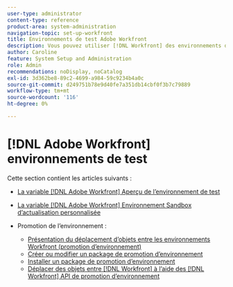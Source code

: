 ```yaml
---
user-type: administrator
content-type: reference
product-area: system-administration
navigation-topic: set-up-workfront
title: Environnements de test Adobe Workfront
description: Vous pouvez utiliser [!DNL Workfront] des environnements de test qui répliquent vos [!DNL Workfront] environnement de production. Workfront actualise l’environnement de test d’aperçu chaque week-end. Les données ajoutées à votre environnement de production le vendredi s’affichent dans votre sandbox d’aperçu le lundi suivant. L’environnement de test d’actualisation personnalisée est un environnement de test distinct que vous actualisez manuellement. L’obtention de l’environnement de test d’actualisation personnalisée entraîne des frais supplémentaires.
author: Caroline
feature: System Setup and Administration
role: Admin
recommendations: noDisplay, noCatalog
exl-id: 3d362be8-89c2-4699-a984-59c9234b4a0c
source-git-commit: d249751b78e9d40fe7a351db14cbf0f3b7c79889
workflow-type: tm+mt
source-wordcount: '116'
ht-degree: 0%

---
```


# [!DNL Adobe Workfront] environnements de test

Cette section contient les articles suivants :

* [La variable [!DNL Adobe Workfront] Aperçu de l’environnement de test](../../../administration-and-setup/set-up-workfront/workfront-testing-environments/wf-preview-sandbox-environment.md)
* [La variable [!DNL Adobe Workfront] Environnement Sandbox d’actualisation personnalisée](../../../administration-and-setup/set-up-workfront/workfront-testing-environments/wf-custom-refresh-sandbox-environment.md)
* Promotion de l’environnement :

   * [Présentation du déplacement d’objets entre les environnements Workfront (promotion d’environnement)](/help/quicksilver/administration-and-setup/set-up-workfront/workfront-testing-environments/environment-promotion-in-wf.md)
   * [Créer ou modifier un package de promotion d’environnement](/help/quicksilver/administration-and-setup/set-up-workfront/workfront-testing-environments/environment-promotion-create-package.md)
   * [Installer un package de promotion d’environnement](/help/quicksilver/administration-and-setup/set-up-workfront/workfront-testing-environments/environment-promotion-install-package.md)
   * [Déplacer des objets entre [!DNL Workfront] à l’aide des [!DNL Workfront] API de promotion d’environnement](/help/quicksilver/administration-and-setup/set-up-workfront/workfront-testing-environments/environment-promotion.md)
